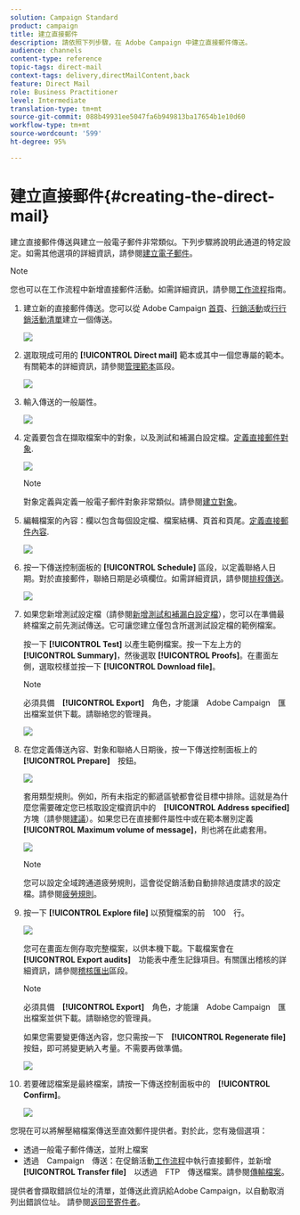 ```yaml
---
solution: Campaign Standard
product: campaign
title: 建立直接郵件
description: 請依照下列步驟，在 Adobe Campaign 中建立直接郵件傳送。
audience: channels
content-type: reference
topic-tags: direct-mail
context-tags: delivery,directMailContent,back
feature: Direct Mail
role: Business Practitioner
level: Intermediate
translation-type: tm+mt
source-git-commit: 088b49931ee5047fa6b949813ba17654b1e10d60
workflow-type: tm+mt
source-wordcount: '599'
ht-degree: 95%

---
```



# 建立直接郵件{#creating-the-direct-mail}

建立直接郵件傳送與建立一般電子郵件非常類似。下列步驟將說明此通道的特定設定。如需其他選項的詳細資訊，請參閱[建立電子郵件](../../channels/using/creating-an-email.md)。

>[!NOTE]
>
>您也可以在工作流程中新增直接郵件活動。如需詳細資訊，請參閱[工作流程](../../automating/using/direct-mail-delivery.md)指南。

1. 建立新的直接郵件傳送。您可以從 Adobe Campaign [首頁](../../start/using/interface-description.md#home-page)、[行銷活動](../../start/using/marketing-activities.md#creating-a-marketing-activity)或[行行銷活動清單](../../start/using/programs-and-campaigns.md#creating-a-campaign)建立一個傳送。

   ![](assets/direct_mail_1.png)

1. 選取現成可用的 **[!UICONTROL Direct mail]** 範本或其中一個您專屬的範本。有關範本的詳細資訊，請參閱[管理範本](../../start/using/marketing-activity-templates.md)區段。

   ![](assets/direct_mail_2.png)

1. 輸入傳送的一般屬性。

   ![](assets/direct_mail_3.png)

1. 定義要包含在擷取檔案中的對象，以及測試和補漏白設定檔。[定義直接郵件對象](../../channels/using/defining-the-direct-mail-audience.md).

   ![](assets/direct_mail_4.png)

   >[!NOTE]
   >
   >對象定義與定義一般電子郵件對象非常類似。請參閱[建立對象](../../audiences/using/creating-audiences.md)。

1. 編輯檔案的內容：欄以包含每個設定檔、檔案結構、頁首和頁尾。[定義直接郵件內容](../../channels/using/defining-the-direct-mail-content.md).

   ![](assets/direct_mail_5.png)

1. 按一下傳送控制面板的 **[!UICONTROL Schedule]** 區段，以定義聯絡人日期。對於直接郵件，聯絡日期是必填欄位。如需詳細資訊，請參閱[排程傳送](../../sending/using/about-scheduling-messages.md)。

   ![](assets/direct_mail_8.png)

1. 如果您新增測試設定檔（請參閱[新增測試和補漏白設定檔](../../channels/using/defining-the-direct-mail-audience.md#adding-test-and-trap-profiles)），您可以在準備最終檔案之前先測試傳送。它可讓您建立僅包含所選測試設定檔的範例檔案。

   按一下 **[!UICONTROL Test]** 以產生範例檔案。按一下左上方的 **[!UICONTROL Summary]**，然後選取 **[!UICONTROL Proofs]**。在畫面左側，選取校樣並按一下 **[!UICONTROL Download file]**。

   >[!NOTE]
   >
   >必須具備　**[!UICONTROL Export]**　角色，才能讓　Adobe Campaign　匯出檔案並供下載。請聯絡您的管理員。

   ![](assets/direct_mail_19.png)

1. 在您定義傳送內容、對象和聯絡人日期後，按一下傳送控制面板上的　**[!UICONTROL Prepare]**　按鈕。

   ![](assets/direct_mail_16.png)

   套用類型規則。例如，所有未指定的郵遞區號都會從目標中排除。這就是為什麼您需要確定您已核取設定檔資訊中的　**[!UICONTROL Address specified]**　方塊（請參閱[建議](../../channels/using/about-direct-mail.md#recommendations)）。如果您已在直接郵件屬性中或在範本層別定義　**[!UICONTROL Maximum volume of message]**，則也將在此處套用。

   ![](assets/direct_mail_25.png)

   >[!NOTE]
   >
   >您可以設定全域跨通道疲勞規則，這會從促銷活動自動排除過度請求的設定檔。請參閱[疲勞規則](../../sending/using/fatigue-rules.md)。

1. 按一下 **[!UICONTROL Explore file]** 以預覽檔案的前　100　行。

   ![](assets/direct_mail_18.png)

   您可在畫面左側存取完整檔案，以供本機下載。下載檔案會在　**[!UICONTROL Export audits]**　功能表中產生記錄項目。有關匯出稽核的詳細資訊，請參閱[稽核匯出](../../administration/using/auditing-export-logs.md)區段。

   >[!NOTE]
   >
   >必須具備　**[!UICONTROL Export]**　角色，才能讓　Adobe Campaign　匯出檔案並供下載。請聯絡您的管理員。

   如果您需要變更傳送內容，您只需按一下　**[!UICONTROL Regenerate file]**　按鈕，即可將變更納入考量。不需要再做準備。

   ![](assets/direct_mail_21.png)

1. 若要確認檔案是最終檔案，請按一下傳送控制面板中的　**[!UICONTROL Confirm]**。

   ![](assets/direct_mail_20.png)

您現在可以將解壓縮檔案傳送至直效郵件提供者。對於此，您有幾個選項：

* 透過一般電子郵件傳送，並附上檔案
* 透過　Campaign　傳送：在促銷活動[工作流程](../../automating/using/direct-mail-delivery.md)中執行直接郵件，並新增　**[!UICONTROL Transfer file]**　以透過　FTP　傳送檔案。請參閱[傳輸檔案](../../automating/using/transfer-file.md)。

提供者會擷取錯誤位址的清單，並傳送此資訊給Adobe Campaign，以自動取消列出錯誤位址。 請參閱[返回至寄件者](../../channels/using/return-to-sender.md)。
